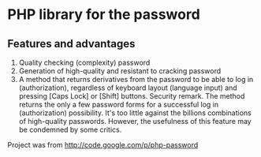 # PHP library for the password

## Features and advantages

1. Quality checking (complexity) password
1. Generation of high-quality and resistant to cracking password
1. A method that returns derivatives from the password to be able to log in (authorization), regardless of keyboard layout (language input) and pressing [Caps Lock] or [Shift] buttons.
Security remark. The method returns the only a few password forms for a successful log in (authorization) possibility. It's too little against the billions combinations of high-quality passwords. However, the usefulness of this feature may be condemned by some critics.

Project was from http://code.google.com/p/php-password
